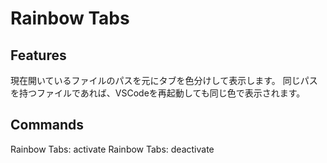 # Rainbow Tabs

## Features
現在開いているファイルのパスを元にタブを色分けして表示します。
同じパスを持つファイルであれば、VSCodeを再起動しても同じ色で表示されます。

## Commands
Rainbow Tabs: activate
Rainbow Tabs: deactivate
